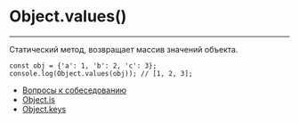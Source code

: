 # Object.values()
____

Статический метод, возвращает массив значений объекта.
```
const obj = {'a': 1, 'b': 2, 'c': 3};
console.log(Object.values(obj)); // [1, 2, 3];
```

- [Вопросы к собеседованию](../../README.md)
- [Object.is](./Object.is.md)
- [Object.keys](./Object.keys.md)
